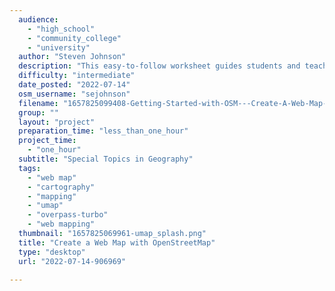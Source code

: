 ```yaml
---
  audience: 
    - "high_school"
    - "community_college"
    - "university"
  author: "Steven Johnson"
  description: "This easy-to-follow worksheet guides students and teachers in the use of two tools from the OpenStreetMap ecosystem to produce a simple web map. The web map can be shared out publicly, or embedded in a web page or blog posting. Students will find this useful in creating their cartographic portfolio and honing their map design skills. "
  difficulty: "intermediate"
  date_posted: "2022-07-14"
  osm_username: "sejohnson"
  filename: "1657825099408-Getting-Started-with-OSM---Create-A-Web-Map-with-OSM.pdf"
  group: ""
  layout: "project"
  preparation_time: "less_than_one_hour"
  project_time: 
    - "one_hour"
  subtitle: "Special Topics in Geography"
  tags: 
    - "web map"
    - "cartography"
    - "mapping"
    - "umap"
    - "overpass-turbo"
    - "web mapping"
  thumbnail: "1657825069961-umap_splash.png"
  title: "Create a Web Map with OpenStreetMap"
  type: "desktop"
  url: "2022-07-14-906969"

---
```

